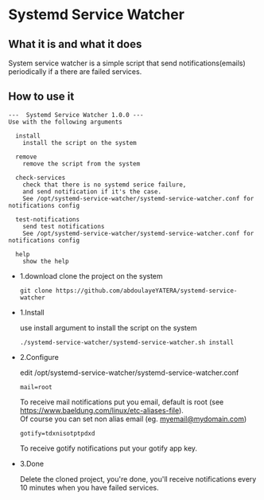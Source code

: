 # Systemd Service Watcher

## What it is and what it does

System service watcher is a simple script that send notifications(emails)
periodically if a there are failed services.

## How to use it

```
---  Systemd Service Watcher 1.0.0 ---
Use with the following arguments

  install
    install the script on the system

  remove
    remove the script from the system

  check-services
    check that there is no systemd serice failure,
    and send notification if it's the case.
    See /opt/systemd-service-watcher/systemd-service-watcher.conf for notifications config

  test-notifications
    send test notifications
    See /opt/systemd-service-watcher/systemd-service-watcher.conf for notifications config

  help
    show the help
```

- 1.download
  clone the project on the system

  ```
  git clone https://github.com/abdoulayeYATERA/systemd-service-watcher
  ```

- 1.Install

  use install argument to install the script on the system

  ```
  ./systemd-service-watcher/systemd-service-watcher.sh install
  ```

- 2.Configure

  edit /opt/systemd-service-watcher/systemd-service-watcher.conf

  ```
  mail=root
  ```

  To receive mail notifications put you email, default is root (see https://www.baeldung.com/linux/etc-aliases-file).<br/>
  Of course you can set non alias email (eg. myemail@mydomain.com)

  ```
  gotify=tdxnisotptpdxd
  ```

  To receive gotify notifications put your gotify app key.

- 3.Done

  Delete the cloned project, you're done, you'll receive notifications every 10 minutes when you have failed services.
